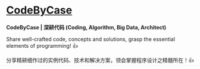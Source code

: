 # [CodeByCase](https://github.com/codebycase/codebycase.github.io)

**CodeByCase \| 深耕代码 (Coding, Algorithm, Big Data, Architect)**

Share well-crafted code, concepts and solutions, grasp the essential elements of programming! :thumbsup:

分享精耕细作过的实例代码、技术和解决方案，领会掌握程序设计之精髓所在！:thumbsup:


